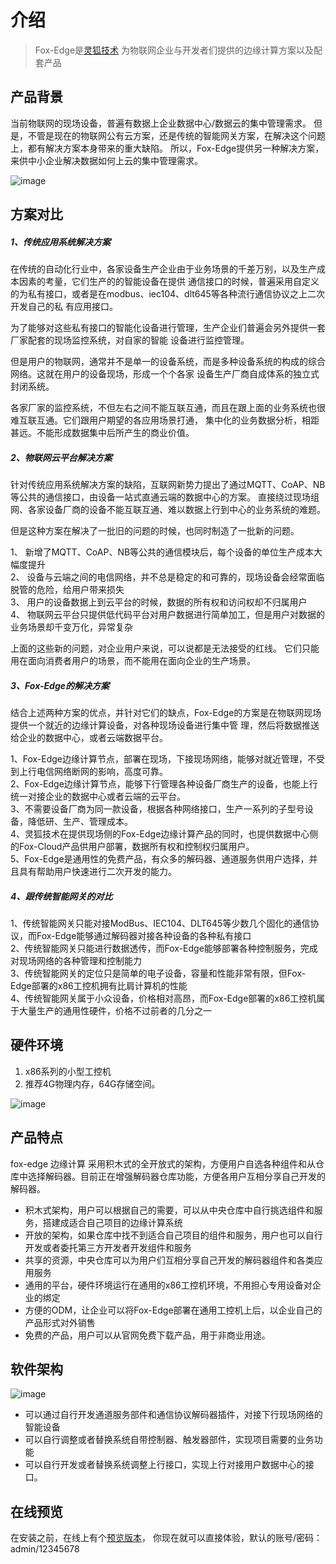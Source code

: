 # 介绍

> Fox-Edge是[灵狐技术](http://www.fox-tech.cn/)
为物联网企业与开发者们提供的边缘计算方案以及配套产品

## 产品背景
当前物联网的现场设备，普遍有数据上企业数据中心/数据云的集中管理需求。
但是，不管是现在的物联网公有云方案，还是传统的智能网关方案，在解决这个问题上，都有解决方案本身带来的重大缺陷。
所以，Fox-Edge提供另一种解决方案，来供中小企业解决数据如何上云的集中管理需求。

![image](http://docs.fox-tech.cn/_images/networking.jpg)
## 方案对比

##### 1、传统应用系统解决方案
在传统的自动化行业中，各家设备生产企业由于业务场景的千差万别，以及生产成本因素的考量，它们生产的的智能设备在提供
通信接口的时候，普遍采用自定义的为私有接口，或者是在modbus、iec104、dlt645等各种流行通信协议之上二次开发自己的私
有应用接口。
<p>
为了能够对这些私有接口的智能化设备进行管理，生产企业们普遍会另外提供一套厂家配套的现场监控系统，对自家的智能
设备进行监控管理。
</p>
<p>
但是用户的物联网，通常并不是单一的设备系统，而是多种设备系统的构成的综合网络。这就在用户的设备现场，形成一个个各家
设备生产厂商自成体系的独立式封闭系统。
</p>
<p>
各家厂家的监控系统，不但左右之间不能互联互通，而且在跟上面的业务系统也很难互联互通。它们跟用户期望的各应用场景打通，
集中化的业务数据分析，相距甚远。不能形成数据集中后所产生的商业价值。
</p>


##### 2、物联网云平台解决方案
<p>
针对传统应用系统解决方案的缺陷，互联网新势力提出了通过MQTT、CoAP、NB等公共的通信接口，由设备一站式直通云端的数据中心的方案。
直接绕过现场组网、各家设备厂商的设备不能互联互通、难以数据上行到中心的业务系统的难题。
</p>
<p>
但是这种方案在解决了一批旧的问题的时候，也同时制造了一批新的问题。
</p>
<p>
1、 新增了MQTT、CoAP、NB等公共的通信模块后，每个设备的单位生产成本大幅度提升<br>
2、 设备与云端之间的电信网络，并不总是稳定的和可靠的，现场设备会经常面临脱管的危险，给用户带来损失<br>
3、 用户的设备数据上到云平台的时候，数据的所有权和访问权却不归属用户<br>
4、 物联网云平台只提供低代码平台对用户数据进行简单加工，但是用户对数据的业务场景却千变万化，异常复杂<br>
</p>
<p>
上面的这些新的问题，对企业用户来说，可以说都是无法接受的红线。
它们只能用在面向消费者用户的场景，而不能用在面向企业的生产场景。
</p>

##### 3、Fox-Edge的解决方案
<p>
结合上述两种方案的优点，并针对它们的缺点，Fox-Edge的方案是在物联网现场提供一个就近的边缘计算设备，对各种现场设备进行集中管
理，然后将数据推送给企业的数据中心，或者云端数据平台。
</p>
<p>
1、Fox-Edge边缘计算节点，部署在现场，下接现场网络，能够对就近管理，不受到上行电信网络断网的影响，高度可靠。<br>
2、Fox-Edge边缘计算节点，能够下行管理各种设备厂商生产的设备，也能上行统一对接企业的数据中心或者云端的云平台。<br>
3、不需要设备厂商为同一款设备，根据各种网络接口，生产一系列的子型号设备，降低研、生产、管理成本。<br>
4、灵狐技术在提供现场侧的Fox-Edge边缘计算产品的同时，也提供数据中心侧的Fox-Cloud产品供用户部署，数据所有权和控制权归属用户。<br>
5、Fox-Edge是通用性的免费产品，有众多的解码器、通道服务供用户选择，并且具有帮助用户快速进行二次开发的能力。<br>
</p>

##### 4、跟传统智能网关的对比
<p>
1、传统智能网关只能对接ModBus、IEC104、DLT645等少数几个固化的通信协议，而Fox-Edge能够通过解码器对接各种设备的各种私有接口<br>
2、传统智能网关只能进行数据透传，而Fox-Edge能够部署各种控制服务，完成对现场网络的各种管理和控制能力<br>
3、传统智能网关的定位只是简单的电子设备，容量和性能非常有限，但Fox-Edge部署的x86工控机拥有比肩计算机的性能<br>
4、传统智能网关属于小众设备，价格相对高昂，而Fox-Edge部署的x86工控机属于大量生产的通用性硬件，价格不过前者的几分之一<br>
</p>

## 硬件环境
1. x86系列的小型工控机
2. 推荐4G物理内存，64G存储空间。

![image](http://docs.fox-tech.cn/_images/device.jpg)

## 产品特点
fox-edge 边缘计算 采用积木式的全开放式的架构，方便用户自选各种组件和从仓库中选择解码器。目前正在增强解码器仓库功能，方便各用户互相分享自己开发的解码器。

- 积木式架构，用户可以根据自己的需要，可以从中央仓库中自行挑选组件和服务，搭建成适合自己项目的边缘计算系统
- 开放的架构，如果仓库中找不到适合自己项目的组件和服务，用户也可以自行开发或者委托第三方开发者开发组件和服务
- 共享的资源，中央仓库可以为用户们互相分享自己开发的解码器组件和各类应用服务
- 通用的平台，硬件环境运行在通用的x86工控机环境，不用担心专用设备对企业的绑定
- 方便的ODM，让企业可以将Fox-Edge部署在通用工控机上后，以企业自己的产品形式对外销售
- 免费的产品，用户可以从官网免费下载产品，用于非商业用途。

## 软件架构
![image](http://docs.fox-tech.cn/_images/system.jpg)

- 可以通过自行开发通道服务部件和通信协议解码器插件，对接下行现场网络的智能设备
- 可以自行调整或者替换系统自带控制器、触发器部件，实现项目需要的业务功能
- 可以自行开发或者替换系统调整上行接口，实现上行对接用户数据中心的接口。

## 在线预览
在安装之前，在线上有个[预览版本](http://120.79.69.201)，
你现在就可以直接体验，默认的账号/密码：admin/12345678

